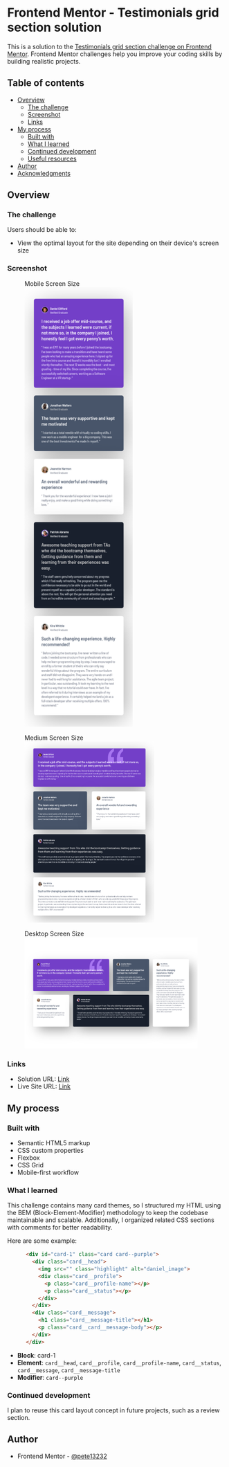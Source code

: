 # Frontend Mentor - Testimonials grid section solution

This is a solution to the [Testimonials grid section challenge on Frontend Mentor](https://www.frontendmentor.io/challenges/testimonials-grid-section-Nnw6J7Un7). Frontend Mentor challenges help you improve your coding skills by building realistic projects.

## Table of contents

- [Overview](#overview)
  - [The challenge](#the-challenge)
  - [Screenshot](#screenshot)
  - [Links](#links)
- [My process](#my-process)
  - [Built with](#built-with)
  - [What I learned](#what-i-learned)
  - [Continued development](#continued-development)
  - [Useful resources](#useful-resources)
- [Author](#author)
- [Acknowledgments](#acknowledgments)

## Overview

### The challenge

Users should be able to:

- View the optimal layout for the site depending on their device's screen size

### Screenshot

  <figure>
    <figcaption>Mobile Screen Size</figcaption>
    <img src="./result/mobile-size.png" alt="mobile screen size" style="width:250px;">
  </figure>

  <figure>
    <figcaption>Medium Screen Size</figcaption>
    <img src="./result/medium-size.png" alt="medium screen size" style="width:300px;">
  </figure>

  <figure>
    <figcaption>Desktop Screen Size</figcaption>
    <img src="./result/desktop-size.png" alt="desktop screen size" style="width:400px;">
  </figure>

### Links

- Solution URL: [Link](https://www.frontendmentor.io/solutions/testimonial-grid-section-with-responsive-design-v4BWjJBsS6)
- Live Site URL: [Link](https://pete13232.github.io/testimonials-grid-section/)

## My process

### Built with

- Semantic HTML5 markup
- CSS custom properties
- Flexbox
- CSS Grid
- Mobile-first workflow

### What I learned

This challenge contains many card themes, so I structured my HTML using the BEM (Block-Element-Modifier) methodology to keep the codebase maintainable and scalable. Additionally, I organized related CSS sections with comments for better readability.

Here are some example:

```html
      <div id="card-1" class="card card--purple">
        <div class="card__head">
          <img src="" class="highlight" alt="daniel_image">
          <div class="card__profile">
            <p class="card__profile-name"></p>
            <p class="card__status"></p>
          </div>
        </div>
        <div class="card__message">
          <h1 class="card__message-title"></h1>
          <p class="card__card__message-body"></p>
        </div>
      </div>
```

- **Block**: card-1
- **Element**: `card__head`, `card__profile`, `card__profile-name`, `card__status`, `card__message`, `card__message-title`
- **Modifier**: `card--purple`

### Continued development

I plan to reuse this card layout concept in future projects, such as a review section.

## Author

- Frontend Mentor - [@pete13232](https://www.frontendmentor.io/profile/pete13232)
